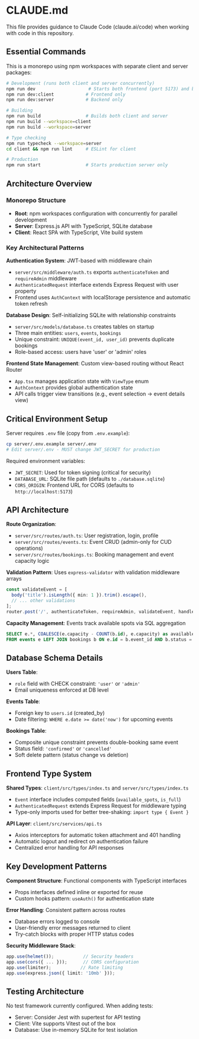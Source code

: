 # CLAUDE.md

This file provides guidance to Claude Code (claude.ai/code) when working with code in this repository.

## Essential Commands

This is a monorepo using npm workspaces with separate client and server packages:

```bash
# Development (runs both client and server concurrently)
npm run dev                    # Starts both frontend (port 5173) and backend (port 3001)
npm run dev:client            # Frontend only
npm run dev:server            # Backend only

# Building
npm run build                 # Builds both client and server
npm run build --workspace=client
npm run build --workspace=server

# Type checking
npm run typecheck --workspace=server
cd client && npm run lint     # ESLint for client

# Production
npm run start                 # Starts production server only
```

## Architecture Overview

### Monorepo Structure
- **Root**: npm workspaces configuration with concurrently for parallel development
- **Server**: Express.js API with TypeScript, SQLite database
- **Client**: React SPA with TypeScript, Vite build system

### Key Architectural Patterns

**Authentication System**: JWT-based with middleware chain
- `server/src/middleware/auth.ts` exports `authenticateToken` and `requireAdmin` middleware
- `AuthenticatedRequest` interface extends Express Request with user property
- Frontend uses `AuthContext` with localStorage persistence and automatic token refresh

**Database Design**: Self-initializing SQLite with relationship constraints
- `server/src/models/database.ts` creates tables on startup
- Three main entities: `users`, `events`, `bookings`
- Unique constraint: `UNIQUE(event_id, user_id)` prevents duplicate bookings
- Role-based access: users have 'user' or 'admin' roles

**Frontend State Management**: Custom view-based routing without React Router
- `App.tsx` manages application state with `ViewType` enum
- `AuthContext` provides global authentication state
- API calls trigger view transitions (e.g., event selection → event details view)

## Critical Environment Setup

Server requires `.env` file (copy from `.env.example`):
```bash
cp server/.env.example server/.env
# Edit server/.env - MUST change JWT_SECRET for production
```

Required environment variables:
- `JWT_SECRET`: Used for token signing (critical for security)
- `DATABASE_URL`: SQLite file path (defaults to `./database.sqlite`)
- `CORS_ORIGIN`: Frontend URL for CORS (defaults to `http://localhost:5173`)

## API Architecture

**Route Organization**:
- `server/src/routes/auth.ts`: User registration, login, profile
- `server/src/routes/events.ts`: Event CRUD (admin-only for CUD operations)
- `server/src/routes/bookings.ts`: Booking management and event capacity logic

**Validation Pattern**: Uses `express-validator` with validation middleware arrays
```typescript
const validateEvent = [
  body('title').isLength({ min: 1 }).trim().escape(),
  // ... other validations
];
router.post('/', authenticateToken, requireAdmin, validateEvent, handler);
```

**Capacity Management**: Events track available spots via SQL aggregation
```sql
SELECT e.*, COALESCE(e.capacity - COUNT(b.id), e.capacity) as available_spots
FROM events e LEFT JOIN bookings b ON e.id = b.event_id AND b.status = 'confirmed'
```

## Database Schema Details

**Users Table**:
- `role` field with CHECK constraint: `'user'` or `'admin'`
- Email uniqueness enforced at DB level

**Events Table**:
- Foreign key to `users.id` (created_by)
- Date filtering: `WHERE e.date >= date('now')` for upcoming events

**Bookings Table**:
- Composite unique constraint prevents double-booking same event
- Status field: `'confirmed'` or `'cancelled'`
- Soft delete pattern (status change vs deletion)

## Frontend Type System

**Shared Types**: `client/src/types/index.ts` and `server/src/types/index.ts`
- `Event` interface includes computed fields (`available_spots`, `is_full`)
- `AuthenticatedRequest` extends Express Request for middleware typing
- Type-only imports used for better tree-shaking: `import type { Event }`

**API Layer**: `client/src/services/api.ts`
- Axios interceptors for automatic token attachment and 401 handling
- Automatic logout and redirect on authentication failure
- Centralized error handling for API responses

## Key Development Patterns

**Component Structure**: Functional components with TypeScript interfaces
- Props interfaces defined inline or exported for reuse
- Custom hooks pattern: `useAuth()` for authentication state

**Error Handling**: Consistent pattern across routes
- Database errors logged to console
- User-friendly error messages returned to client
- Try-catch blocks with proper HTTP status codes

**Security Middleware Stack**:
```typescript
app.use(helmet());           // Security headers
app.use(cors({ ... }));      // CORS configuration
app.use(limiter);           // Rate limiting
app.use(express.json({ limit: '10mb' }));
```

## Testing Architecture

No test framework currently configured. When adding tests:
- Server: Consider Jest with supertest for API testing
- Client: Vite supports Vitest out of the box
- Database: Use in-memory SQLite for test isolation